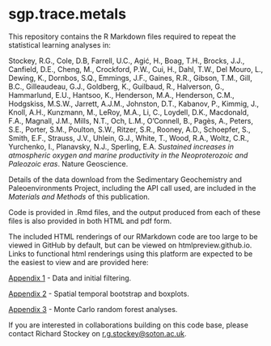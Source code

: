 # sgp.trace.metals

This repository contains the R Markdown files required to repeat the statistical learning analyses in:

Stockey, R.G., Cole, D.B, Farrell, U.C., Agić, H., Boag, T.H., Brocks, J.J., Canfield, D.E., Cheng, M., Crockford, P.W., Cui, H., Dahl, T.W., Del Mouro, L., Dewing, K., Dornbos, S.Q., Emmings, J.F., Gaines, R.R., Gibson, T.M., Gill, B.C., Gilleaudeau, G.J., Goldberg, K., Guilbaud, R., Halverson, G., Hammarlund, E.U., Hantsoo, K., Henderson, M.A., Henderson, C.M., Hodgskiss, M.S.W., Jarrett, A.J.M., Johnston, D.T., Kabanov, P., Kimmig, J., Knoll, A.H., Kunzmann, M., LeRoy, M.A., Li, C., Loydell, D.K., Macdonald, F.A., Magnall, J.M., Mills, N.T., Och, L.M., O’Connell, B., Pagès, A., Peters, S.E., Porter, S.M., Poulton, S.W., Ritzer, S.R., Rooney, A.D., Schoepfer, S., Smith, E.F., Strauss, J.V., Uhlein, G.J., White, T., Wood, R.A., Woltz, C.R., Yurchenko, I., Planavsky, N.J., Sperling, E.A. _Sustained increases in atmospheric oxygen and marine productivity in the Neoproterozoic and Paleozoic eras_. Nature Geoscience.

Details of the data download from the Sedimentary Geochemistry and Paleoenvironments Project, including the API call used, are included in the _Materials and Methods_ of this publication. 

Code is provided in .Rmd files, and the output produced from each of these files is also provided in both HTML and pdf form. 

The included HTML renderings of our RMarkdown code are too large to be viewed in GitHub by default, but can be viewed on htmlpreview.github.io. Links to functional html renderings using this platform are expected to be the easiest to view and are provided here:

[Appendix 1](https://htmlpreview.github.io/?https://github.com/richardstockey/sgp.trace.metals/blob/main/html-markdown-renderings/SGP-Appendix-1-Data-and-initial-filtering.html) - Data and initial filtering.

[Appendix 2](https://htmlpreview.github.io/?https://github.com/richardstockey/sgp.trace.metals/blob/main/html-markdown-renderings/SGP-Appendix-2-Spatial-temporal-bootstrap-and-boxplots.html) - Spatial temporal bootstrap and boxplots. 

[Appendix 3](https://htmlpreview.github.io/?https://github.com/richardstockey/sgp.trace.metals/blob/main/html-markdown-renderings/SGP-Appendix-3-Monte-Carlo-Random-Forest-Analyses.html) - Monte Carlo random forest analyses. 

If you are interested in collaborations building on this code base, please contact Richard Stockey on r.g.stockey@soton.ac.uk. 
